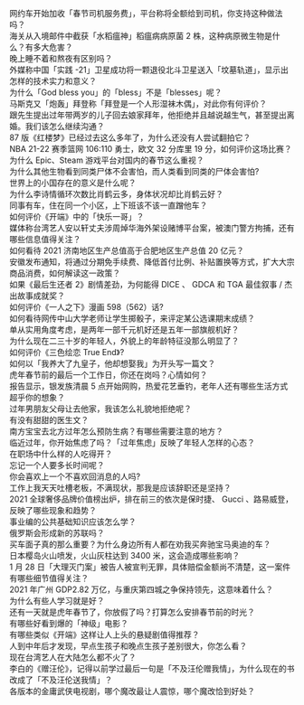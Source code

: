 网约车开始加收「春节司机服务费」，平台称将全额给到司机，你支持这种做法吗？  
海关从入境邮件中截获「水稻瘟神」稻瘟病病原菌 2 株，这种病原微生物是什么？有多大危害？  
晚上睡不着和熬夜有区别吗？  
外媒称中国「实践 -21」卫星成功将一颗退役北斗卫星送入「坟墓轨道」，显示出怎样的技术实力和意义？  
为什么「God bless you」的「bless」不是「blesses」呢？  
马斯克又「炮轰」拜登称「拜登是一个人形湿袜木偶」，对此你有何评价？  
跟先生提出过年带两岁的儿子回去娘家拜年，他拒绝并且越说越生气，甚至提出离婚。我们该怎么继续沟通？  
87 版《红楼梦》已经过去这么多年了，为什么还没有人尝试翻拍它？  
NBA 21-22 赛季篮网 106:110 勇士，欧文 32 分库里 19 分，如何评价这场比赛？  
为什么 Epic、Steam 游戏平台对国内的春节这么重视？  
为什么其他生物看到同类尸体不会害怕，而人类看到同类的尸体会害怕?  
世界上的小国存在的意义是什么呢？  
为什么李诗情循环次数比肖鹤云多，身体状况却比肖鹤云好？  
同事有车，住在同一个小区，上下班该不该一直蹭他车？  
如何评价《开端》中的「快乐一哥」？  
媒体称台湾艺人安以轩丈夫涉周焯华海外架设赌博平台案，被澳门警方拘捕，还有哪些信息值得关注？  
如何看待 2021 济南地区生产总值高于合肥地区生产总值 20 亿元？  
安徽发布通知，将通过分期免手续费、降低首付比例、补贴置换等方式，扩大大宗商品消费，如何解读这一政策？  
如果《最后生还者 2》剧情差劲，为何能得 DICE 、 GDCA 和 TGA 最佳叙事 / 杰出故事成就奖？  
如何评价《一人之下》漫画 598（562）话?  
如何看待网传中山大学老师让学生掷骰子，来评定某公选课期末成绩？  
单从实用角度考虑，是两年一部千元机好还是五年一部旗舰机好？  
为什么现在二三十岁的年轻人，外貌上的年龄特征没那么明显了？  
如何评价《三色绘恋 True End》?  
如何以「我养大了九皇子，他却想娶我」为开头写一篇文？  
虎年春节前的最后一个工作日，你还在岗吗？心情如何？  
报告显示，银发族清晨 5 点开始网购，热爱花艺垂钓，老年人还有哪些生活方式超乎你的想象？  
过年男朋友父母让去他家，我该怎么礼貌地拒绝呢？  
有没有甜甜的医生文？  
南方宝宝去北方过年怎么预防生病？有哪些需要注意的地方？  
临近过年，你开始焦虑了吗？「过年焦虑」反映了年轻人怎样的心态？  
在职场中什么样的人吃得开？  
忘记一个人要多长时间呢？  
你会喜欢上一个不喜欢回消息的人吗?  
工作上我天天吐槽老板，不满现状，那我是应该辞职还是坚持？  
2021 全球奢侈品牌价值榜出炉，排在前三的依次是保时捷、 Gucci 、路易威登，反映了哪些现象和趋势？  
事业编的公共基础知识应该怎么学？  
俄罗斯会形成新的苏联吗？  
买车面子真的那么重要？为什么身边所有人都在劝我买奔驰宝马奥迪的车？  
日本樱岛火山喷发，火山灰柱达到 3400 米，这会造成哪些影响？  
1 月 28 日「大理灭门案」被告人被宣判无罪，具体赔偿金额尚不清楚，这一案件有哪些细节值得关注？  
2021 年广州 GDP2.82 万亿，与重庆第四城之争保持领先，这意味着什么？  
为什么有些人学习就是好？  
还有一天就是虎年春节了，你放假了吗？打算怎么安排春节前的时光？  
有哪些好看到爆的「神级」电影？  
有哪些类似《开端》这样让人上头的悬疑剧值得推荐？  
人到中年后才发现，早点生孩子和晚点生孩子差别很大，你怎么看？  
现在台湾艺人在大陆怎么都不火了？  
李白的《赠汪伦》，记得以前学过最后一句是「不及汪伦赠我情」，为什么现在的书改成了「不及汪伦送我情」？  
各版本的金庸武侠电视剧，哪个魔改最让人震惊，哪个魔改恰到好处？  
